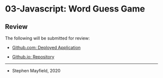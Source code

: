 # 03-Javascript: Word Guess Game



## Review

The following will be submitted for review:

* [Github.com: Deployed Application]()

* [Github.io: Repository](https://github.com/stmayfield/word-guess-game)

- - -

- Stephen Mayfield, 2020